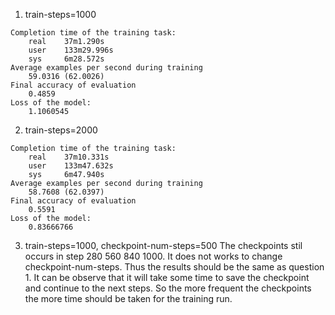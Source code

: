 1. train-steps=1000
```
Completion time of the training task: 
    real    37m1.290s
    user    133m29.996s
    sys     6m28.572s
Average examples per second during training
    59.0316 (62.0026)
Final accuracy of evaluation
    0.4859
Loss of the model: 
    1.1060545
```

2. train-steps=2000
```
Completion time of the training task: 
    real    37m10.331s
    user    133m47.632s
    sys     6m47.940s
Average examples per second during training
    58.7608 (62.0397)
Final accuracy of evaluation
    0.5591
Loss of the model: 
    0.83666766
```

3. train-steps=1000, checkpoint-num-steps=500
The checkpoints stil occurs in step 280 560 840 1000. It does not works to change checkpoint-num-steps. Thus the results should be the same as question 1.
It can be observe that it will take some time to save the checkpoint and continue to the next steps. So the more frequent the checkpoints the more time should be taken for the training run. 
